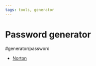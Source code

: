 ```yaml
---
tags: tools, generator
---
```


# Password generator
#generator/password
- [Norton](https://my.norton.com/extspa/passwordmanager?path=pwd-gen)

